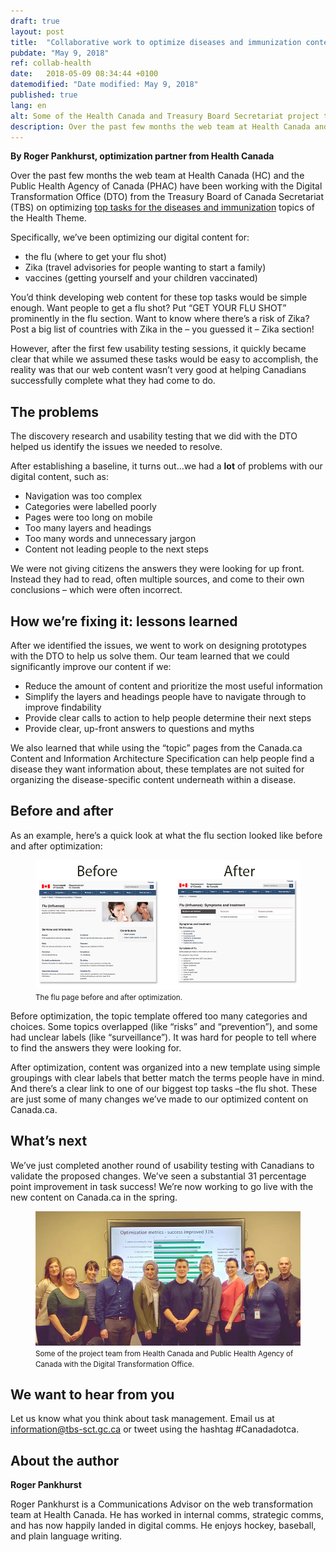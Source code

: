 ```yaml
---
draft: true
layout: post
title:  "Collaborative work to optimize diseases and immunization content"
pubdate: "May 9, 2018"
ref: collab-health
date:   2018-05-09 08:34:44 +0100
datemodified: "Date modified: May 9, 2018"
published: true
lang: en
alt: Some of the Health Canada and Treasury Board Secretariat project team in front of a screen showing graphs
description: Over the past few months the web team at Health Canada and the Public Health Agency of Canada have been working with the Digital Transformation Office from the Treasury Board of Canada Secretariat  on optimizing top tasks for the diseases and immunization topics of the Health Theme.
---
```


<b>By Roger Pankhurst, optimization partner from Health Canada</b>

Over the past few months the web team at Health Canada (HC) and the Public Health Agency of Canada (PHAC) have been working with the Digital Transformation Office (DTO) from the Treasury Board of Canada Secretariat (TBS) on optimizing [top tasks for the diseases and immunization](http://www.gcpedia.gc.ca/wiki/Diseases_/_Immunization_Optimization_Project) topics of the Health Theme.

Specifically, we’ve been optimizing our digital content for:

* the flu (where to get your flu shot)
* Zika (travel advisories for people wanting to start a family)
* vaccines (getting yourself and your children vaccinated)

You’d think developing web content for these top tasks would be simple enough. Want people to get a flu shot? Put “GET YOUR FLU SHOT” prominently in the flu section. Want to know where there’s a risk of Zika? Post a big list of countries with Zika in the – you guessed it – Zika section!

However, after the first few usability testing sessions, it quickly became clear that while we assumed these tasks would be easy to accomplish, the reality was that our web content wasn’t very good at helping Canadians successfully complete what they had come to do.

## The problems ##
The discovery research and usability testing that we did with the DTO helped us identify the issues we needed to resolve.

After establishing a baseline, it turns out…we had a **lot** of problems with our digital content, such as:

* Navigation was too complex
* Categories were labelled poorly
* Pages were too long on mobile
* Too many layers and headings
* Too many words and unnecessary jargon
* Content not leading people to the next steps

We were not giving citizens the answers they were looking for up front. Instead they had to read, often multiple sources, and come to their own conclusions – which were often incorrect.

## How we’re fixing it: lessons learned ##
After we identified the issues, we went to work on designing prototypes with the DTO to help us solve them. Our team learned that we could significantly improve our content if we:

* Reduce the amount of content and prioritize the most useful information
* Simplify the layers and headings people have to navigate through to improve findability
* Provide clear calls to action to help people determine their next steps
* Provide clear, up-front answers to questions and myths

We also learned that while using the “topic” pages from the Canada.ca Content and Information Architecture Specification can help people find a disease they want information about, these templates are not suited for organizing the disease-specific content underneath within a disease.

## Before and after ##
As an example, here’s a quick look at what the flu section looked like before and after optimization:

<figure>
<img class="img-responsive" alt="Screenshot of the old flu page, which is a typical Canada topic page with a photo of sick people and 9 main links. An arrow points to the new flu page, which has no photo, 6 main links, and symptoms and treatment content right on the page. " src="/images/collab-health/flu-before-after-835x408-en.png">
<figcaption><small>The flu page before and after optimization.</small></figcaption>
</figure>

Before optimization, the topic template offered too many categories and choices. Some topics overlapped (like “risks” and “prevention”), and some had unclear labels (like “surveillance”). It was hard for people to tell where to find the answers they were looking for.

After optimization, content was organized into a new template using simple groupings with clear labels that better match the terms people have in mind. And there’s a clear link to one of our biggest top tasks –the flu shot. These are just some of many changes we’ve made to our optimized content on Canada.ca.


## What’s next
We’ve just completed another round of usability testing with Canadians to validate the proposed changes. We’ve seen a substantial 31 percentage point improvement in task success! We’re now working to go live with the new content on Canada.ca in the spring.

<figure>
<img class="img-responsive" alt="Photo of 11 people standing in front of a screen showing success improvement data." src="/images/collab-health/hc-phac-dto-team-835x423.jpg">
<figcaption><small>Some of the project team from Health Canada and Public Health Agency of Canada with the Digital Transformation Office.</small></figcaption>
</figure>

## We want to hear from you ##
Let us know what you think about task management. Email us at [information@tbs-sct.gc.ca](mailto:information@tbs-sct.gc.ca) or tweet using the hashtag #Canadadotca.

## About the author

<b>Roger Pankhurst</b>

Roger Pankhurst is a Communications Advisor on the web transformation team at Health Canada. He has worked in internal comms, strategic comms, and has now happily landed in digital comms. He enjoys hockey, baseball, and plain language writing.
